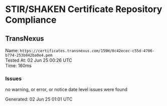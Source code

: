 # STIR/SHAKEN Certificate Repository Compliance

## TransNexus

Name: `https://certificates.transnexus.com/159H/0c42ecec-c55d-4706-b774-253b842ba0e4.pem`\
Tested At: 02 Jun 25 00:26 UTC\
Time: 160ms

### Issues

no warning, or error, or notice date level issues were found

Generated: 02 Jun 25 01:01 UTC